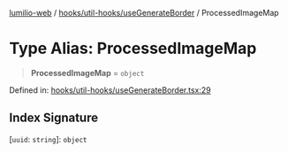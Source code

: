 [lumilio-web](../../../../modules.md) / [hooks/util-hooks/useGenerateBorder](../index.md) / ProcessedImageMap

# Type Alias: ProcessedImageMap

> **ProcessedImageMap** = `object`

Defined in: [hooks/util-hooks/useGenerateBorder.tsx:29](https://github.com/EdwinZhanCN/Lumilio-Photos/blob/0cb9b6c9a2e1869ca5ea4411f957d39edc719928/web/src/hooks/util-hooks/useGenerateBorder.tsx#L29)

## Index Signature

\[`uuid`: `string`\]: `object`
